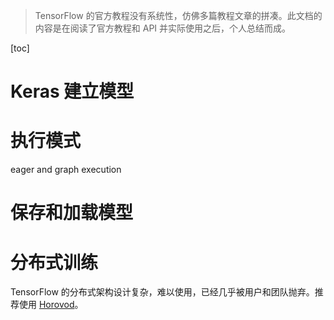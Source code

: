 > TensorFlow 的官方教程没有系统性，仿佛多篇教程文章的拼凑。此文档的内容是在阅读了官方教程和 API 并实际使用之后，个人总结而成。

[toc]

# Keras 建立模型



# 执行模式

eager and graph execution



# 保存和加载模型



# 分布式训练

TensorFlow 的分布式架构设计复杂，难以使用，已经几乎被用户和团队抛弃。推荐使用 [Horovod](./hovorod.md)。



